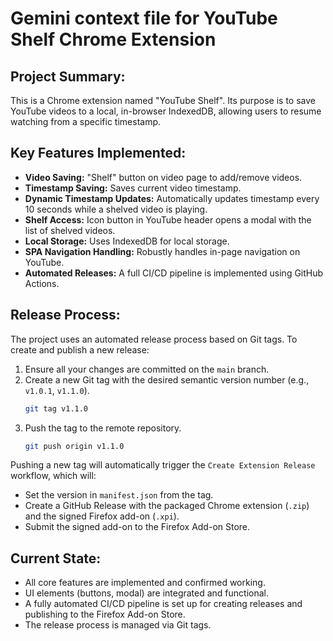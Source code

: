# Gemini context file for YouTube Shelf Chrome Extension

## Project Summary:
This is a Chrome extension named "YouTube Shelf". Its purpose is to save YouTube videos to a local, in-browser IndexedDB, allowing users to resume watching from a specific timestamp.

## Key Features Implemented:
- **Video Saving:** "Shelf" button on video page to add/remove videos.
- **Timestamp Saving:** Saves current video timestamp.
- **Dynamic Timestamp Updates:** Automatically updates timestamp every 10 seconds while a shelved video is playing.
- **Shelf Access:** Icon button in YouTube header opens a modal with the list of shelved videos.
- **Local Storage:** Uses IndexedDB for local storage.
- **SPA Navigation Handling:** Robustly handles in-page navigation on YouTube.
- **Automated Releases:** A full CI/CD pipeline is implemented using GitHub Actions.

## Release Process:
The project uses an automated release process based on Git tags. To create and publish a new release:

1.  Ensure all your changes are committed on the `main` branch.
2.  Create a new Git tag with the desired semantic version number (e.g., `v1.0.1`, `v1.1.0`).
    ```bash
    git tag v1.1.0
    ```
3.  Push the tag to the remote repository.
    ```bash
    git push origin v1.1.0
    ```
Pushing a new tag will automatically trigger the `Create Extension Release` workflow, which will:
-   Set the version in `manifest.json` from the tag.
-   Create a GitHub Release with the packaged Chrome extension (`.zip`) and the signed Firefox add-on (`.xpi`).
-   Submit the signed add-on to the Firefox Add-on Store.

## Current State:
- All core features are implemented and confirmed working.
- UI elements (buttons, modal) are integrated and functional.
- A fully automated CI/CD pipeline is set up for creating releases and publishing to the Firefox Add-on Store.
- The release process is managed via Git tags.